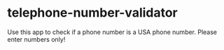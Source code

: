 # telephone-number-validator
Use this app to check if a phone number is a USA phone number.
Please enter numbers only! 
